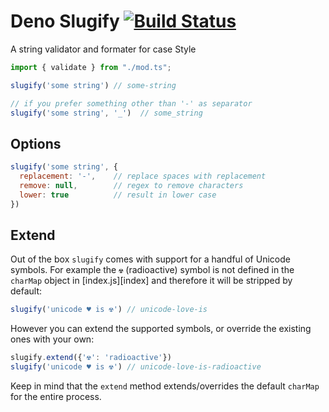 # Deno Slugify [![Build Status](https://travis-ci.org/jcardama/deno_slugify.svg?branch=master)](https://travis-ci.org/jcardama/deno_slugify)

A string validator and formater for case Style

```js
import { validate } from "./mod.ts";

slugify('some string') // some-string

// if you prefer something other than '-' as separator
slugify('some string', '_')  // some_string
```

## Options

```js
slugify('some string', {
  replacement: '-',    // replace spaces with replacement
  remove: null,        // regex to remove characters
  lower: true          // result in lower case
})
```

## Extend

Out of the box `slugify` comes with support for a handful of Unicode symbols. For example the `☢` (radioactive) symbol is not defined in the `charMap` object in [index.js][index] and therefore it will be stripped by default:

```js
slugify('unicode ♥ is ☢') // unicode-love-is
```

However you can extend the supported symbols, or override the existing ones with your own:

```js
slugify.extend({'☢': 'radioactive'})
slugify('unicode ♥ is ☢') // unicode-love-is-radioactive
```

Keep in mind that the `extend` method extends/overrides the default `charMap` for the entire process.